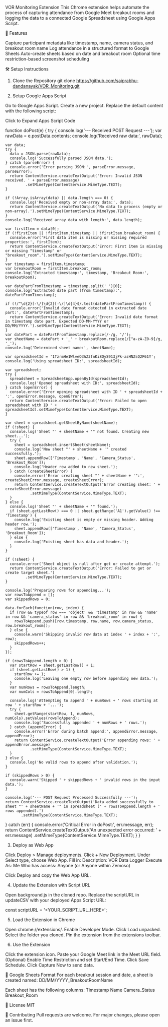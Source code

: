 VOR Monitoring Extension 
This Chrome extension helps automate the process of capturing attendance from Google Meet breakout rooms and logging the data to a connected Google Spreadsheet using Google Apps Script.

🚀 Features

Capture participant metadata like timestamp, name, camera status, and breakout room name
Log attendance in a structured format to Google Sheets
Auto-create sheets based on date and breakout room
Optional time restriction-based screenshot scheduling


🛠️ Setup Instructions
1. Clone the Repository
git clone https://github.com/saiprabhu-dandanayak/VOR_Monitoring.git

2. Setup Google Apps Script

Go to Google Apps Script.
Create a new project.
Replace the default content with the following script:


Click to Expand Apps Script Code

function doPost(e) {
  try {
    console.log('--- Received POST Request ---');
    var rawData = e.postData.contents;
    console.log('Received raw data:', rawData);

    var data;
    try {
      data = JSON.parse(rawData);
      console.log('Successfully parsed JSON data.');
    } catch (parseError) {
      console.error('Error parsing JSON:', parseError.message, parseError);
      return ContentService.createTextOutput('Error: Invalid JSON received. ' + parseError.message)
             .setMimeType(ContentService.MimeType.TEXT);
    }

    if (!Array.isArray(data) || data.length === 0) {
      console.log('Received empty or non-array data:', data);
      return ContentService.createTextOutput('No data to process (empty or non-array).').setMimeType(ContentService.MimeType.TEXT);
    }
    console.log('Received array data with length:', data.length);

    var firstItem = data[0];
    if (!firstItem || !firstItem.timestamp || !firstItem.breakout_room) {
      console.error('First data item is missing or missing required properties:', firstItem);
      return ContentService.createTextOutput('Error: First item is missing or missing "timestamp" or "breakout_room".').setMimeType(ContentService.MimeType.TEXT);
    }
    var timestamp = firstItem.timestamp;
    var breakoutRoom = firstItem.breakout_room;
    console.log('Extracted timestamp:', timestamp, 'Breakout Room:', breakoutRoom);

    var datePartFromTimestamp = timestamp.split(' ')[0];
    console.log('Extracted date part (from timestamp):', datePartFromTimestamp);

    if (!/^\d{2}[-\/]\d{2}[-\/]\d{4}$/.test(datePartFromTimestamp)) {
      console.error('Invalid date format detected in extracted date part:', datePartFromTimestamp);
      return ContentService.createTextOutput('Error: Invalid date format in timestamp date part. Expected DD-MM-YYYY or DD/MM/YYYY.').setMimeType(ContentService.MimeType.TEXT);
    }
    var datePart = datePartFromTimestamp.replace(/-/g, '/');
    var sheetName = datePart + '_' + breakoutRoom.replace(/[^a-zA-Z0-9]/g, '_');
    console.log('Determined sheet name:', sheetName);

    var spreadsheetId = '1TzrmHe1WlveQ3AZ3fnKi8QyS913jPk-azHNZsQ2F61Y';
    console.log('Using spreadsheet ID:', spreadsheetId);

    var spreadsheet;
    try {
      spreadsheet = SpreadsheetApp.openById(spreadsheetId);
      console.log('Opened spreadsheet with ID:', spreadsheetId);
    } catch (openError) {
      console.error('Error opening spreadsheet with ID ' + spreadsheetId + ':', openError.message, openError);
      return ContentService.createTextOutput('Error: Failed to open spreadsheet with ID ' + spreadsheetId).setMimeType(ContentService.MimeType.TEXT);
    }

    var sheet = spreadsheet.getSheetByName(sheetName);
    if (!sheet) {
      console.log('Sheet "' + sheetName + '" not found. Creating new sheet...');
      try {
        sheet = spreadsheet.insertSheet(sheetName);
        console.log('New sheet "' + sheetName + '" created successfully.');
        sheet.appendRow(['Timestamp', 'Name', 'Camera_Status', 'Breakout_Room']);
        console.log('Header row added to new sheet.');
      } catch (createSheetError) {
        console.error('Error creating sheet "' + sheetName + '":', createSheetError.message, createSheetError);
        return ContentService.createTextOutput('Error creating sheet: ' + createSheetError.message)
               .setMimeType(ContentService.MimeType.TEXT);
      }
    } else {
      console.log('Sheet "' + sheetName + '" found.');
      if (sheet.getLastRow() === 0 || sheet.getRange('A1').getValue() !== 'Timestamp') {
        console.log('Existing sheet is empty or missing header. Adding header row.');
        sheet.appendRow(['Timestamp', 'Name', 'Camera_Status', 'Breakout_Room']);
      } else {
        console.log('Existing sheet has data and header.');
      }
    }

    if (!sheet) {
      console.error('Sheet object is null after get or create attempt.');
      return ContentService.createTextOutput('Error: Failed to get or create target sheet.')
             .setMimeType(ContentService.MimeType.TEXT);
    }

    console.log('Preparing rows for appending...');
    var rowsToAppend = [];
    var skippedRows = 0;

    data.forEach(function(row, index) {
      if (row && typeof row === 'object' && 'timestamp' in row && 'name' in row && 'camera_status' in row && 'breakout_room' in row) {
        rowsToAppend.push([row.timestamp, row.name, row.camera_status, row.breakout_room]);
      } else {
        console.warn('Skipping invalid row data at index ' + index + ':', row);
        skippedRows++;
      }
    });

    if (rowsToAppend.length > 0) {
      var startRow = sheet.getLastRow() + 1;
      if (sheet.getLastRow() > 1) {
        startRow += 1;
        console.log('Leaving one empty row before appending new data.');
      }
      var numRows = rowsToAppend.length;
      var numCols = rowsToAppend[0].length;

      console.log('Attempting to append ' + numRows + ' rows starting at row ' + startRow + '...');
      try {
        sheet.getRange(startRow, 1, numRows, numCols).setValues(rowsToAppend);
        console.log('Successfully appended ' + numRows + ' rows.');
      } catch (appendError) {
        console.error('Error during batch append:', appendError.message, appendError);
        return ContentService.createTextOutput('Error appending rows: ' + appendError.message)
               .setMimeType(ContentService.MimeType.TEXT);
      }
    } else {
      console.log('No valid rows to append after validation.');
    }

    if (skippedRows > 0) {
      console.warn('Skipped ' + skippedRows + ' invalid rows in the input data.');
    }

    console.log('--- POST Request Processed Successfully ---');
    return ContentService.createTextOutput('Data added successfully to sheet "' + sheetName + '" in spreadsheet (' + rowsToAppend.length + ' rows appended).')
           .setMimeType(ContentService.MimeType.TEXT);

  } catch (err) {
    console.error('Critical Error in doPost:', err.message, err);
    return ContentService.createTextOutput('An unexpected error occurred: ' + err.message)
           .setMimeType(ContentService.MimeType.TEXT);
  }
}



3. Deploy as Web App

Click Deploy > Manage deployments.
Click + New Deployment.
Under Select type, choose Web App.
Fill in:
Description: VOR Data Logger
Execute As: Me
Who has access: Anyone (or Anyone within Zemoso)


Click Deploy and copy the Web App URL.

4. Update the Extension with Script URL

Open background.js in the cloned repo.
Replace the scriptURL in updateCSV with your deployed Apps Script URL:

const scriptURL = '<YOUR_SCRIPT_URL_HERE>';

5. Load the Extension in Chrome

Open chrome://extensions/.
Enable Developer Mode.
Click Load unpacked.
Select the folder you cloned.
Pin the extension from the extensions toolbar.

6. Use the Extension

Click the extension icon.
Paste your Google Meet link in the Meet URL field.
(Optional) Enable Time Restriction and set Start/End Time.
Click Save Schedule.
Click Capture Now to send data.


🧪 Google Sheets Format
For each breakout session and date, a sheet is created named:
DD/MM/YYYY_BreakoutRoomName

Each sheet has the following columns:
Timestamp    Name    Camera_Status    Breakout_Room


🧾 License
MIT

🤝 Contributing
Pull requests are welcome. For major changes, please open an issue first.